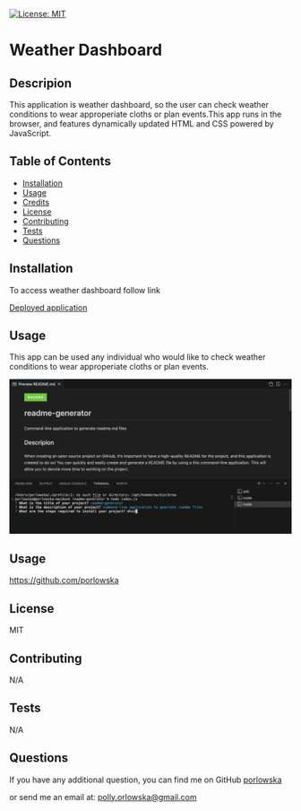  [![License: MIT](https://img.shields.io/badge/License-MIT-yellow.svg)](https://opensource.org/licenses/MIT)
# Weather Dashboard 

## Descripion
This application is weather dashboard, so the user can check weather conditions to wear approperiate cloths or plan events.This app runs in the browser, and features dynamically updated HTML and CSS powered by JavaScript. 

## Table of Contents
    
* [Installation](#installation)
* [Usage](#usage)
* [Credits](#credits)
* [License](#license)
* [Contributing](#contributing)
* [Tests](#tests)
* [Questions](#questions)

## Installation
To access weather dashboard follow link  

[Deployed application](https://porlowska.github.io/weather-dashboard/)

## Usage 
This app can be used any individual who would like to check weather conditions to wear approperiate cloths or plan events.

![Screenshot](/img/Screenshot.png)

## Usage 
https://github.com/porlowska

## License

MIT

## Contributing

N/A

## Tests
N/A


## Questions
If you have any additional question, you can find me on GitHub [porlowska](https://github.com/porlowska)

or send me an email at: polly.orlowska@gmail.com